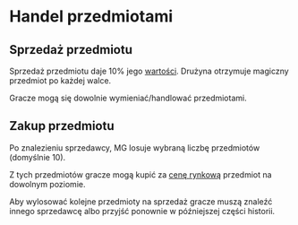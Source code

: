 # Handel przedmiotami

## Sprzedaż przedmiotu

Sprzedaż przedmiotu daje 10% jego [wartości](docs/wartosc-przedmiotu.md). Drużyna otrzymuje magiczny przedmiot po każdej walce.

Gracze mogą się dowolnie wymieniać/handlować przedmiotami.


## Zakup przedmiotu

Po znalezieniu sprzedawcy, MG losuje wybraną liczbę przedmiotów (domyślnie 10).

Z tych przedmiotów gracze mogą kupić za [cenę rynkową](docs/wartosc-przedmiotu.md) przedmiot na dowolnym poziomie.

Aby wylosować kolejne przedmioty na sprzedaż gracze muszą znaleźć innego sprzedawcę albo przyjść ponownie w późniejszej części historii.
